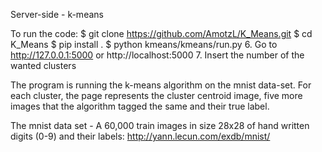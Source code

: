 Server-side - k-means

To run the code:
$ git clone https://github.com/AmotzL/K_Means.git
$ cd K_Means
$ pip install .
$ python kmeans/kmeans/run.py
6. Go to http://127.0.0.1:5000 or http://localhost:5000
7. Insert the number of the wanted clusters

The program is running the k-means algorithm on the mnist data-set.
For each cluster, the page represents the cluster centroid image, 
five more images that the algorithm tagged the same and their true label.

The mnist data set - A 60,000 train images in size 28x28 of hand 
written digits (0-9) and their labels:
http://yann.lecun.com/exdb/mnist/
